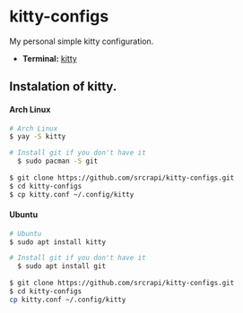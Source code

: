 # kitty-configs
My personal simple kitty configuration.

<!--Component-->
- **Terminal:** [kitty](https://github.com/kovidgoyal/kitty)

<!--Instalation-->
## Instalation of kitty.
#### Arch Linux
```bash
# Arch Linux
$ yay -S kitty

# Install git if you don't have it
  $ sudo pacman -S git
  
$ git clone https://github.com/srcrapi/kitty-configs.git
$ cd kitty-configs
$ cp kitty.conf ~/.config/kitty
```
#### Ubuntu
```bash
# Ubuntu
$ sudo apt install kitty

# Install git if you don't have it
  $ sudo apt install git
  
$ git clone https://github.com/srcrapi/kitty-configs.git
$ cd kitty-configs
cp kitty.conf ~/.config/kitty
```
